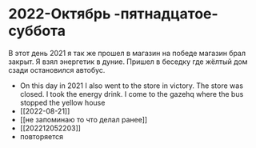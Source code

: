 # 2022-Октябрь -пятнадцатое-суббота
В этот день 2021 я так же прошел в магазин на победе магазин брал закрыт. Я взял энергетик в дуние. Пришел в беседку где жёлтый дом сзади остановился автобус.

- On this day in 2021 I also went to the store in victory. The store was closed. I took the energy drink. I come to the gazehq where the bus stopped the yellow house
- [[2022-08-21]]
- [[не запоминаю то что делал ранее]]
- [[202212052203]]
- повторяется